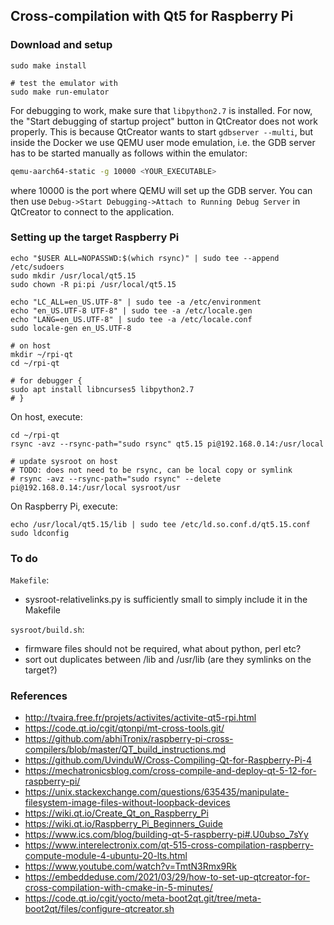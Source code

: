 ## Cross-compilation with Qt5 for Raspberry Pi

### Download and setup

```
sudo make install

# test the emulator with
sudo make run-emulator
```

For debugging to work, make sure that `libpython2.7` is installed. For now,
the "Start debugging of startup project" button in QtCreator does not work
properly. This is because QtCreator wants to start `gdbserver --multi`, but
inside the Docker we use QEMU user mode emulation, i.e. the GDB server has
to be started manually as follows within the emulator:

```sh
qemu-aarch64-static -g 10000 <YOUR_EXECUTABLE>
```

where 10000 is the port where QEMU will set up the GDB server. You can then
use `Debug->Start Debugging->Attach to Running Debug Server` in QtCreator to
connect to the application.

### Setting up the target Raspberry Pi

    echo "$USER ALL=NOPASSWD:$(which rsync)" | sudo tee --append /etc/sudoers
    sudo mkdir /usr/local/qt5.15
    sudo chown -R pi:pi /usr/local/qt5.15

    echo "LC_ALL=en_US.UTF-8" | sudo tee -a /etc/environment
    echo "en_US.UTF-8 UTF-8" | sudo tee -a /etc/locale.gen
    echo "LANG=en_US.UTF-8" | sudo tee -a /etc/locale.conf
    sudo locale-gen en_US.UTF-8

    # on host
    mkdir ~/rpi-qt
    cd ~/rpi-qt

    # for debugger {
    sudo apt install libncurses5 libpython2.7
    # }

On host, execute:

    cd ~/rpi-qt
    rsync -avz --rsync-path="sudo rsync" qt5.15 pi@192.168.0.14:/usr/local

    # update sysroot on host
    # TODO: does not need to be rsync, can be local copy or symlink
    # rsync -avz --rsync-path="sudo rsync" --delete pi@192.168.0.14:/usr/local sysroot/usr

On Raspberry Pi, execute:

    echo /usr/local/qt5.15/lib | sudo tee /etc/ld.so.conf.d/qt5.15.conf
    sudo ldconfig

### To do

`Makefile`:

- sysroot-relativelinks.py is sufficiently small to simply include it in the Makefile

`sysroot/build.sh`:

- firmware files should not be required, what about python, perl etc?
- sort out duplicates between /lib and /usr/lib (are they symlinks on the target?)

### References

- http://tvaira.free.fr/projets/activites/activite-qt5-rpi.html
- https://code.qt.io/cgit/qtonpi/mt-cross-tools.git/
- https://github.com/abhiTronix/raspberry-pi-cross-compilers/blob/master/QT_build_instructions.md
- https://github.com/UvinduW/Cross-Compiling-Qt-for-Raspberry-Pi-4
- https://mechatronicsblog.com/cross-compile-and-deploy-qt-5-12-for-raspberry-pi/
- https://unix.stackexchange.com/questions/635435/manipulate-filesystem-image-files-without-loopback-devices
- https://wiki.qt.io/Create_Qt_on_Raspberry_Pi
- https://wiki.qt.io/Raspberry_Pi_Beginners_Guide
- https://www.ics.com/blog/building-qt-5-raspberry-pi#.U0ubso_7sYy
- https://www.interelectronix.com/qt-515-cross-compilation-raspberry-compute-module-4-ubuntu-20-lts.html
- https://www.youtube.com/watch?v=TmtN3Rmx9Rk
- https://embeddeduse.com/2021/03/29/how-to-set-up-qtcreator-for-cross-compilation-with-cmake-in-5-minutes/
- https://code.qt.io/cgit/yocto/meta-boot2qt.git/tree/meta-boot2qt/files/configure-qtcreator.sh
